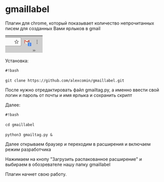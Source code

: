 # gmaillabel

Плагин для chrome, который показывает количество непрочитанных писем для созданных Вами ярлыков в gmail

![gmail.jpg](gmail.jpg)

Установка:

```
#!bash

git clone https://github.com/alexcomin/gmaillabel.git

```

После нужно отредактировать файл gmailtag.py, а именно ввести свой логин и пароль от почты и имя ярлыка и сохранить скрипт

Далее:


```
#!bash

cd gmaillabel

python3 gmailtag.py &
```


Далее открываем браузер и переходим в расширения и включаем режим разработчика

Нажимаем на кнопу "Загрузить распакованное расширение" и выбираем в обозревателе нашу папку gmaillabel

Плагин начнет свою работу.
